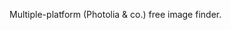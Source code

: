 <!--
name: 'saucesee.kr'
tools: ['MEAN']
completeness: 0
-->

Multiple-platform (Photolia & co.) free image finder.
